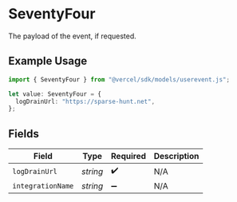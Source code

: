 # SeventyFour

The payload of the event, if requested.

## Example Usage

```typescript
import { SeventyFour } from "@vercel/sdk/models/userevent.js";

let value: SeventyFour = {
  logDrainUrl: "https://sparse-hunt.net",
};
```

## Fields

| Field              | Type               | Required           | Description        |
| ------------------ | ------------------ | ------------------ | ------------------ |
| `logDrainUrl`      | *string*           | :heavy_check_mark: | N/A                |
| `integrationName`  | *string*           | :heavy_minus_sign: | N/A                |